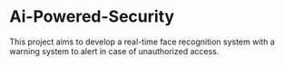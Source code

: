 # Ai-Powered-Security
This project aims to develop a real-time face recognition system with a warning system to alert in case of unauthorized access. 
